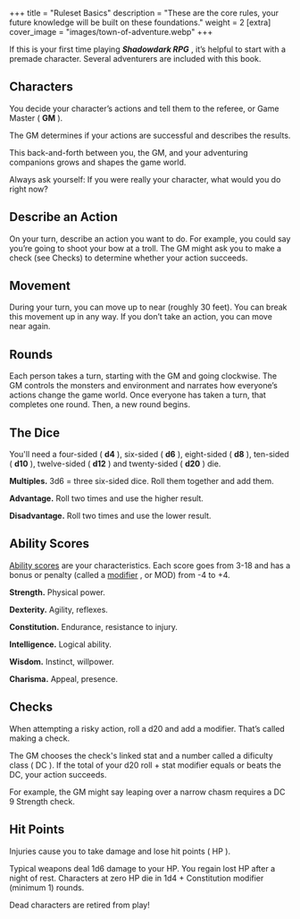 +++
title = "Ruleset Basics"
description = "These are the core rules, your future knowledge will be built on these foundations."
weight = 2
[extra] 
cover_image = "images/town-of-adventure.webp"
+++

If this is your first time playing **_Shadowdark RPG_** , it’s helpful to start
with a premade character. Several adventurers are included with this book.

## Characters

You decide your character’s actions and tell them to the referee, or Game Master
( **GM** ).

The GM determines if your actions are successful and describes the results.

This back-and-forth between you, the GM, and your adventuring companions grows
and shapes the game world.

Always ask yourself: If you were really your character, what would you do right
now?

## Describe an Action

On your turn, describe an action you want to do. For example, you could say
you’re going to shoot your bow at a troll. The GM might ask you to make a check
(see Checks) to determine whether your action succeeds.

## Movement

During your turn, you can move up to near (roughly 30 feet). You can break this
movement up in any way. If you don’t take an action, you can move near again.

## Rounds

Each person takes a turn, starting with the GM and going clockwise. The GM
controls the monsters and environment and narrates how everyone’s actions change
the game world. Once everyone has taken a turn, that completes one round. Then,
a new round begins.

## The Dice

You'll need a four-sided ( **d4** ), six-sided ( **d6** ), eight-sided ( **d8**
), ten-sided ( **d10** ), twelve-sided ( **d12** ) and twenty-sided ( **d20** )
die.

**Multiples.** 3d6 = three six-sided dice. Roll them together and add them.

**Advantage.** Roll two times and use the higher result.

**Disadvantage.** Roll two times and use the lower result.

## Ability Scores

[Ability scores](@/rules/ability_scores.md) are your characteristics. Each score
goes from 3-18 and has a bonus or penalty (called a
[modifier](@/rules/ability_scores.md#modifiers) , or MOD) from -4 to +4.

**Strength.** Physical power.

**Dexterity.** Agility, reflexes.

**Constitution.** Endurance, resistance to injury.

**Intelligence.** Logical ability.

**Wisdom.** Instinct, willpower.

**Charisma.** Appeal, presence.

## Checks

When attempting a risky action, roll a d20 and add a modifier. That’s called
making a check.

The GM chooses the check's linked stat and a number called a dificulty class (
DC ). If the total of your d20 roll + stat modifier equals or beats the DC, your
action succeeds.

For example, the GM might say leaping over a narrow chasm requires a DC 9
Strength check.

## Hit Points

Injuries cause you to take damage and lose hit points ( HP ).

Typical weapons deal 1d6 damage to your HP. You regain lost HP after a night of
rest. Characters at zero HP die in 1d4 + Constitution modifier (minimum 1)
rounds.

Dead characters are retired from play!
